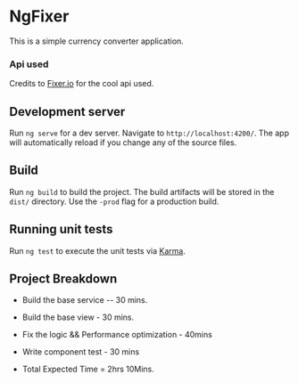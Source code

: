 # NgFixer
This is a simple currency converter application.

### Api used
Credits to [Fixer.io](http://www.fixer.io) for the cool api used.

## Development server
Run `ng serve` for a dev server. Navigate to `http://localhost:4200/`. The app will automatically reload if you change any of the source files.

## Build

Run `ng build` to build the project. The build artifacts will be stored in the `dist/` directory. Use the `-prod` flag for a production build.

## Running unit tests

Run `ng test` to execute the unit tests via [Karma](https://karma-runner.github.io).

## Project Breakdown
 
 - Build the base service -- 30 mins.
 - Build the base view - 30 mins.
 - Fix the logic && Performance optimization - 40mins
 - Write component test - 30 mins

 - Total Expected Time = 2hrs 10Mins.